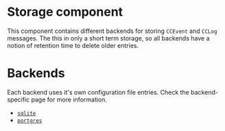# Storage component

This component contains different backends for storing `CCEvent` and `CCLog` messages. The this in only a short term storage, so all backends have a notion of retention time to delete older entries.

# Backends

Each backend uses it's own configuration file entries. Check the backend-specific page for more information.

- [`sqlite`](./sqliteStorage.md)
- [`portgres`](./postgresStorage.md)